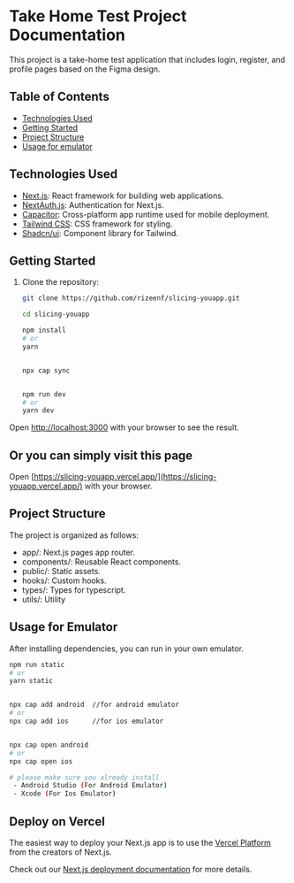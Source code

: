 # Take Home Test Project Documentation

This project is a take-home test application that includes login, register, and profile pages based on the Figma design.

## Table of Contents

- [Technologies Used](#technologies-used)
- [Getting Started](#getting-started)
- [Project Structure](#project-structure)
- [Usage for emulator](#usage-for-emulator)

## Technologies Used

- [Next.js](https://nextjs.org/): React framework for building web applications.
- [NextAuth.js](https://next-auth.js.org/): Authentication for Next.js.
- [Capacitor](https://capacitorjs.com/): Cross-platform app runtime used for mobile deployment.
- [Tailwind CSS](https://tailwindcss.com/): CSS framework for styling.
- [Shadcn/ui](https://ui.shadcn.com/): Component library for Tailwind.

## Getting Started

1. Clone the repository:

   ```bash
   git clone https://github.com/rizeenf/slicing-youapp.git

   cd slicing-youapp

   npm install
   # or
   yarn
   

   npx cap sync


   npm run dev
   # or
   yarn dev

   ```
Open [http://localhost:3000](http://localhost:3000) with your browser to see the result.



## Or you can simply visit this page 
Open [https://slicing-youapp.vercel.app/](https://slicing-youapp.vercel.app/) with your browser.





## Project Structure
The project is organized as follows:

- app/: Next.js pages app router.
- components/: Reusable React components.
- public/: Static assets.
- hooks/: Custom hooks.
- types/: Types for typescript.
- utils/: Utility


## Usage for Emulator

After installing dependencies, you can run in your own emulator.

   ```bash
   npm run static
   # or
   yarn static


   npx cap add android  //for android emulator
   # or
   npx cap add ios      //for ios emulator


   npx cap open android
   # or
   npx cap open ios

   # please make sure you already install
    - Android Studio (For Android Emulator)
    - Xcode (For Ios Emulator)
   ```

## Deploy on Vercel

The easiest way to deploy your Next.js app is to use the [Vercel Platform](https://vercel.com/new?utm_medium=default-template&filter=next.js&utm_source=create-next-app&utm_campaign=create-next-app-readme) from the creators of Next.js.

Check out our [Next.js deployment documentation](https://nextjs.org/docs/deployment) for more details.
